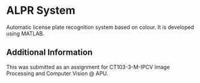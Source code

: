 # ALPR System
 Automatic license plate recognition system based on colour. It is developed using MATLAB.

## Additional Information
This was submitted as an assignment for CT103-3-M-IPCV Image Processing and Computer Vision @ APU.